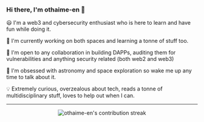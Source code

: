 ### Hi there, I'm othaime-en 👋

:smiley: I'm a web3 and cybersecurity enthusiast who is here to learn and have fun while doing it.

🌱 I'm currently working on both spaces and learning a tonne of stuff too.

👯 I'm open to any collaboration in building DAPPs, auditing them for vulnerabilities and anything security related (both web2 and web3)

:rocket: I'm obsessed with astronomy and space exploration so wake me up any time to talk about it.

:bulb: Extremely curious, overzealous about tech, reads a tonne of multidisciplinary stuff, loves to help out when I can.


---

<p align="center"><img src="https://github-readme-streak-stats.herokuapp.com/?user=othaime-en&currStreakNum=2FD3EB&fire=pink&sideLabels=F00" alt="othaime-en's contribution streak" /></p>

<!--
**othaime-en/othaime-en** is a ✨ _special_ ✨ repository because its `README.md` (this file) appears on your GitHub profile.

Here are some ideas to get you started:

- 🔭 I’m currently working on
- 🌱 I’m currently learning ...
- 👯 I’m looking to collaborate on ...
- 🤔 I’m looking for help with ...
- 💬 Ask me about ...
- 📫 How to reach me: ...
- 😄 Pronouns: ...
- ⚡ Fun fact: ...
-->
